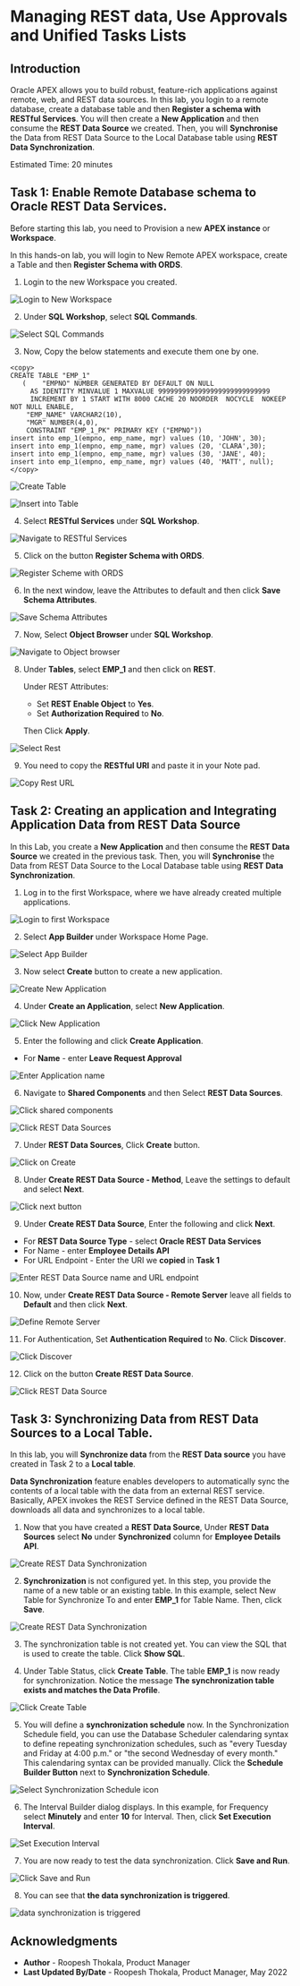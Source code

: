 # Managing REST data, Use Approvals and Unified Tasks Lists

## Introduction

Oracle APEX allows you to build robust, feature-rich applications against remote, web, and REST data sources. In this lab, you login to a remote database, create a database table and then **Register a schema with RESTful Services**. You will then create a **New Application** and then consume the **REST Data Source** we created. Then, you will **Synchronise** the Data from REST Data Source to the Local Database table using **REST Data Synchronization**.

Estimated Time: 20 minutes


## Task 1: Enable Remote Database schema to Oracle REST Data Services.

Before starting this lab, you need to Provision a new **APEX instance** or **Workspace**.

In this hands-on lab, you will login to New Remote APEX workspace, create a Table and then **Register Schema with ORDS**.

1. Login to the new Workspace you created.

  ![Login to New Workspace](images/login-to-new-workspace.png " ")

2. Under **SQL Workshop**, select **SQL Commands**.

  ![Select SQL Commands](images/select-sql-commands.png " ")

3. Now, Copy the below statements and execute them one by one.

```
<copy>
CREATE TABLE "EMP_1"
   (    "EMPNO" NUMBER GENERATED BY DEFAULT ON NULL
     AS IDENTITY MINVALUE 1 MAXVALUE 9999999999999999999999999999
     INCREMENT BY 1 START WITH 8000 CACHE 20 NOORDER  NOCYCLE  NOKEEP  NOT NULL ENABLE,
    "EMP_NAME" VARCHAR2(10),
    "MGR" NUMBER(4,0),
    CONSTRAINT "EMP_1_PK" PRIMARY KEY ("EMPNO"))
insert into emp_1(empno, emp_name, mgr) values (10, 'JOHN', 30);
insert into emp_1(empno, emp_name, mgr) values (20, 'CLARA',30);
insert into emp_1(empno, emp_name, mgr) values (30, 'JANE', 40);
insert into emp_1(empno, emp_name, mgr) values (40, 'MATT', null);
</copy>
```

  ![Create Table](images/create-table1.png " ")

  ![Insert into Table](images/insert-into-table1.png " ")  


4. Select **RESTful Services** under **SQL Workshop**.

  ![Navigate to RESTful Services](images/navigate-to-rest.png " ")

5. Click on the button **Register Schema with ORDS**.

  ![Register Scheme with ORDS](images/register-schema-with-ords.png " ")

6. In the next window, leave the Attributes to default and then click **Save Schema Attributes**.

  ![Save Schema Attributes](images/save-schema-attributes.png " ")

7. Now, Select **Object Browser** under **SQL Workshop**.

  ![Navigate to Object browser](images/navigate-to-object-browser.png " ")


8. Under **Tables**, select **EMP_1** and then click on **REST**.  

    Under REST Attributes:
      - Set **REST Enable Object** to **Yes**.
      - Set **Authorization Required** to **No**.  

   Then Click **Apply**.

  ![Select Rest](images/select-rest.png " ")

9. You need to copy the **RESTful URI** and paste it in your Note pad.

  ![Copy Rest URL](images/copy-url1.png " ")

## Task 2: Creating an application and Integrating Application Data from REST Data Source

In this Lab, you create a **New Application** and then consume the **REST Data Source** we created in the previous task. Then, you will **Synchronise** the Data from REST Data Source to the Local Database table using **REST Data Synchronization**.

1. Log in to the first Workspace, where we have already created multiple applications.

  ![Login to first Workspace](images/login-to-workspace1.png " ")

2. Select **App Builder** under Workspace Home Page.

  ![Select App Builder](images/select-app-builder1.png " ")

3. Now select **Create** button to create a new application.

  ![Create New Application](images/create-new-app1.png " ")

4. Under **Create an Application**, select **New Application**.

  ![Click New Application](images/click-new-application.png " ")

5. Enter the following and click **Create Application**.
  - For **Name** - enter **Leave Request Approval**

  ![Enter Application name](images/create-an-application1.png " ")

6. Navigate to **Shared Components** and then Select **REST Data Sources**.

  ![Click shared components](images/click-shared-components.png " ")

  ![Click REST Data Sources](images/select-rest-ds.png " ")

7. Under **REST Data Sources**, Click **Create** button.

  ![Click on Create](images/click-on-create.png " ")

8. Under **Create REST Data Source - Method**, Leave the settings to default and select **Next**.

  ![Click next button](images/click-next-button.png " ")

9.  Under **Create REST Data Source**, Enter the following and click **Next**.
  - For **REST Data Source Type** - select **Oracle REST Data Services**
  - For Name - enter **Employee Details API**
  - For URL Endpoint - Enter the URI we **copied** in **Task 1**

  ![Enter REST Data Source name and URL endpoint](images/create-rds1.png " ")

10. Now, under **Create REST Data Source - Remote Server** leave all fields to **Default** and then click **Next**.

  ![Define Remote Server](images/create-rds2.png " ")


11. For Authentication, Set **Authentication Required** to **No**. Click **Discover**.

  ![Click Discover](images/create-rds3.png " ")

12. Click on the button **Create REST Data Source**.

  ![Click REST Data Source](images/create-rds4.png " ")

## Task 3: Synchronizing Data from REST Data Sources to a Local Table.

In this lab, you will **Synchronize data** from the **REST Data source** you have created in Task 2 to a **Local table**.

**Data Synchronization** feature enables developers to automatically sync the contents of a local table with the data from an external REST service. Basically, APEX invokes the REST Service defined in the REST Data Source, downloads all data and synchronizes to a local table.

1. Now that you have created a **REST Data Source**, Under **REST Data Sources** select **No** under **Synchronized** column for **Employee Details API**.

  ![Create REST Data Synchronization](images/create_rest_data_sync.png " ")

2. **Synchronization** is not configured yet. In this step, you provide the name of a new table or an existing table.
In this example, select New Table for Synchronize To and enter **EMP_1** for Table Name. Then, click **Save**.

  ![Create REST Data Synchronization](images/create_rest_data_sync1.png " ")

3. The synchronization table is not created yet. You can view the SQL that is used to create the table. Click **Show SQL**.

4. Under Table Status, click **Create Table**. The table **EMP_1** is now ready for synchronization. Notice the message **The synchronization table exists and matches the Data Profile**.

  ![Click Create Table](images/create_rest_data_sync2.png " ")

5. You will define a **synchronization schedule** now. In the Synchronization Schedule field, you can use the Database Scheduler calendaring syntax to define repeating synchronization schedules, such as "every Tuesday and Friday at 4:00 p.m." or "the second Wednesday of every month." This calendaring syntax can be provided manually. Click the **Schedule Builder Button** next to **Synchronization Schedule**.

  ![Select Synchronization Schedule icon](images/create_rest_data_sync3.png " ")

6. The Interval Builder dialog displays. In this example, for Frequency select **Minutely** and enter **10** for Interval. Then, click **Set Execution Interval**.

  ![Set Execution Interval](images/create_rest_data_sync4.png " ")

7. You are now ready to test the data synchronization. Click **Save and Run**.

  ![Click Save and Run](images/create_rest_data_sync5.png " ")

8. You can see that **the data synchronization is triggered**.

  ![data synchronization is triggered](images/create_rest_data_sync6.png " ")

## **Acknowledgments**

- **Author** - Roopesh Thokala, Product Manager
- **Last Updated By/Date** - Roopesh Thokala, Product Manager, May 2022
